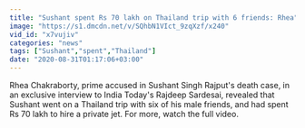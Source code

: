 ```yaml
---
title: "Sushant spent Rs 70 lakh on Thailand trip with 6 friends: Rhea"
image: "https://s1.dmcdn.net/v/SQhbN1VIct_9zqXzf/x240"
vid_id: "x7vujiv"
categories: "news"
tags: ["Sushant","spent","Thailand"]
date: "2020-08-31T01:17:06+03:00"
---
```

Rhea Chakraborty, prime accused in Sushant Singh Rajput's death case, in an exclusive interview to India Today's Rajdeep Sardesai, revealed that Sushant went on a Thailand trip with six of his male friends, and had spent Rs 70 lakh to hire a private jet. For more, watch the full video.
